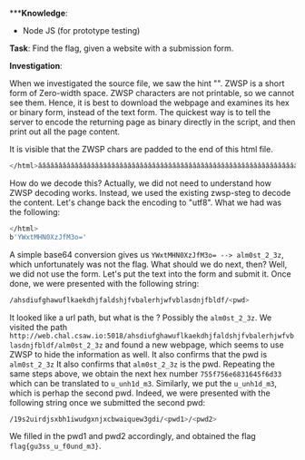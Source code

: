 *****Knowledge**:
- Node JS (for prototype testing)

**Task**: Find the flag, given a website with a submission form. 

**Investigation**:

When we investigated the source file, we saw the hint "<!-- zwsp is fun!-->". ZWSP is a short form of Zero-width space. ZWSP characters are not printable, so we cannot see them.
Hence, it is best to download the webpage and examines its hex or binary form, instead of the text form. The quickest way is to tell the server to
encode the returning page as binary directly in the script, and then print out all the page content.

It is visible that the ZWSP chars are padded to the end of this html file.
```bash
</html>âââââââââââââââââââââââââââââââââââââââââââââââââââââââââââââââââââââââââââââââââââââââââââââââââââââââââââââââââââââââââââââââââââââ
```

How do we decode this? Actually, we did not need to understand how ZWSP decoding works. Instead, we used the existing zwsp-steg to decode the content. Let's change back the encoding to "utf8".
What we had was the following:

```bash
</html>
b'YWxtMHN0XzJfM3o='
```

A simple base64 conversion gives us `YWxtMHN0XzJfM3o= --> alm0st_2_3z`, which unfortunately was not the flag. What should we do next, then? Well, we did not use the form.
Let's put the text into the form and submit it. Once done, we were presented with the following string:

```bash
/ahsdiufghawuflkaekdhjfaldshjfvbalerhjwfvblasdnjfbldf/<pwd>
```

It looked like a url path, but what is the <pwd> ? Possibly the `alm0st_2_3z`. We visited the path `http://web.chal.csaw.io:5018/ahsdiufghawuflkaekdhjfaldshjfvbalerhjwfvblasdnjfbldf/alm0st_2_3z`
and found a new webpage, which seems to use ZWSP to hide the information as well. It also confirms that the pwd is `alm0st_2_3z` It also confirms that `alm0st_2_3z` is the pwd. Repeating the same steps above, we obtain the next hex number `755f756e6831645f6d33` which can be translated to `u_unh1d_m3`.
Similarly, we put the `u_unh1d_m3`, which is perhap the second pwd. Indeed, we were presented with the following string once we submitted the second pwd:

```bash
/19s2uirdjsxbh1iwudgxnjxcbwaiquew3gdi/<pwd1>/<pwd2>
```

We filled in the pwd1 and pwd2 accordingly, and obtained the flag `flag{gu3ss_u_f0und_m3}`.




